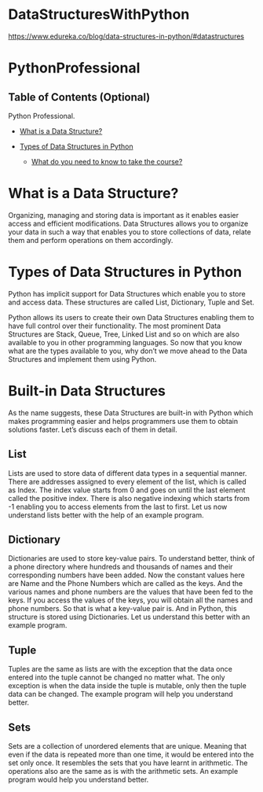 # DataStructuresWithPython



https://www.edureka.co/blog/data-structures-in-python/#datastructures


# PythonProfessional



## Table of Contents (Optional)

Python Professional.

   * [What is a Data Structure? 
](#what-is-a-data-structure)
   * [Types of Data Structures in Python 
](#types-of-data-structures-in-python)

      * [What do you need to know to take the course?](#what-do-you-need-to-know-to-take-the-course)




What is a Data Structure? 
============

Organizing, managing and storing data is important as it enables easier access and efficient modifications. Data Structures allows you to organize your data in such a way that enables you to store collections of data, relate them and perform operations on them accordingly. 

Types of Data Structures in Python 
============

Python has implicit support for Data Structures which enable you to store and access data. These structures are called List, Dictionary, Tuple and Set.

Python allows its users to create their own Data Structures enabling them to have full control over their functionality. The most prominent Data Structures are Stack, Queue, Tree, Linked List and so on which are also available to you in other programming languages. So now that you know what are the types available to you, why don’t we move ahead to the Data Structures and implement them using Python.

Built-in Data Structures
============

As the name suggests, these Data Structures are built-in with Python which makes programming easier and helps programmers use them to obtain solutions faster. Let’s discuss each of them in detail.

List
-----------
Lists are used to store data of different data types in a sequential manner. There are addresses assigned to every element of the list, which is called as Index. The index value starts from 0 and goes on until the last element called the positive index. There is also negative indexing which starts from -1 enabling you to access elements from the last to first. Let us now understand lists better with the help of an example program.

Dictionary
-----------

Dictionaries are used to store key-value pairs. To understand better, think of a phone directory where hundreds and thousands of names and their corresponding numbers have been added. Now the constant values here are Name and the Phone Numbers which are called as the keys. And the various names and phone numbers are the values that have been fed to the keys. If you access the values of the keys, you will obtain all the names and phone numbers. So that is what a key-value pair is. And in Python, this structure is stored using Dictionaries. Let us understand this better with an example program.


Tuple
-----------
Tuples are the same as lists are with the exception that the data once entered into the tuple cannot be changed no matter what. The only exception is when the data inside the tuple is mutable, only then the tuple data can be changed. The example program will help you understand better.


Sets
-----------

Sets are a collection of unordered elements that are unique. Meaning that even if the data is repeated more than one time, it would be entered into the set only once. It resembles the sets that you have learnt in arithmetic. The operations also are the same as is with the arithmetic sets. An example program would help you understand better.




